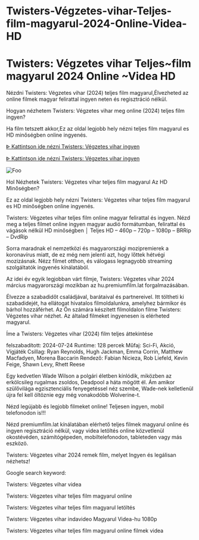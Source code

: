 # Twisters-Végzetes-vihar-Teljes-film-magyarul-2024-Online-Videa-HD

# Twisters: Végzetes vihar Teljes~film magyarul 2024 Online ~Videa HD

Nézdni Twisters: Végzetes vihar (2024) teljes film magyarul,Élvezheted az online filmek magyar felirattal ingyen neten és regisztráció nélkül.

Hogyan nézhetem Twisters: Végzetes vihar meg online (2024) teljes film ingyen?

Ha film tetszett akkor,Ez az oldal legjobb hely nézni teljes film magyarul es HD minőségben online ingyenés.

[ᐈ Kattintson ide nézni Twisters: Végzetes vihar ingyen](https://filmhd.cloud/movie/718821/twisters-gift)

[ᐈ Kattintson ide nézni Twisters: Végzetes vihar ingyen](https://filmhd.cloud/movie/718821/twisters-gift)

<animated-image data-catalyst=""><a href="https://filmhd.cloud/movie/718821/twisters-gift" rel="nofollow" data-target="animated-image.originalLink"><img src="https://camo.githubusercontent.com/917e6ed5c302499242165dcc02bdbce85c075fd21b35918eb9c0b771855261b8/68747470733a2f2f7374617469632e7769787374617469632e636f6d2f6d656469612f6232343966395f61646163386637306662336634356238383639313639366337376465313866337e6d76322e676966" alt="Foo" data-canonical-src="https://static.wixstatic.com/media/b249f9_adac8f70fb3f45b88691696c77de18f3~mv2.gif" style="max-width: 100%; display: inline-block;" data-target="animated-image.originalImage"></a>


Hol Nézhetek Twisters: Végzetes vihar teljes film magyarul Az HD Minőségben?

Ez az oldal legjobb hely nézni Twisters: Végzetes vihar teljes film magyarul es HD minőségben online ingyenés.

Twisters: Végzetes vihar teljes film online magyar felirattal és ingyen. Nézd meg a teljes filmet online ingyen magyar audió formátumban, felirattal és vágások nélkül HD minőségben │ Teljes HD – 460p – 720p – 1080p – BRRip – DvdRip

Sorra maradnak el nemzetközi és magyarországi mozipremierek a koronavírus miatt, de ez még nem jelenti azt, hogy lőttek hétvégi mozizásnak. Nézz filmet otthon, és válogass legnagyobb streaming szolgáltatók ingyenés kínálatából.

Az idei év egyik legjobban várt filmje, Twisters: Végzetes vihar 2024 március magyarországi mozikban az hu.premiumfilm.lat forgalmazásában.

Élvezze a szabadidőt családjával, barátaival és partnereivel. Itt töltheti ki szabadidejét, ha ellátogat hivatalos filmoldalunkra, amelyhez bármikor és bárhol hozzáférhet. Az Ön számára készített filmoldalon filme Twisters: Végzetes vihar nézhet. Az általad filmeket ingyenesen is elérheted magyarul.

Íme a Twisters: Végzetes vihar (2024) film teljes áttekintése

felszabadított: 2024-07-24 Runtime: 128 percek Műfaj: Sci-Fi, Akció, Vígjáték Csillag: Ryan Reynolds, Hugh Jackman, Emma Corrin, Matthew Macfadyen, Morena Baccarin Rendező: Fabian Nicieza, Rob Liefeld, Kevin Feige, Shawn Levy, Rhett Reese

Egy kedvetlen Wade Wilson a polgári életben kínlódik, miközben az erkölcsileg rugalmas zsoldos, Deadpool a háta mögött él. Ám amikor szülővilága egzisztenciális fenyegetéssel néz szembe, Wade-nek kelletlenül újra fel kell öltöznie egy még vonakodóbb Wolverine-t.

Nézd legújabb és legjobb filmeket online! Teljesen ingyen, mobil telefonodon is!!!

Nézd premiumfilm.lat kínálatában elérhető teljes filmek magyarul online és ingyen regisztráció nélkül, vagy videa letöltés online közvetlenül okostévéden, számítógépeden, mobiltelefonodon, tableteden vagy más eszközö.

Twisters: Végzetes vihar 2024 remek film, melyet Ingyen és legálisan nézhetsz!

Google search keyword:

Twisters: Végzetes vihar videa

Twisters: Végzetes vihar teljes film magyarul online

Twisters: Végzetes vihar teljes film magyarul letöltés

Twisters: Végzetes vihar indavideo Magyarul Videa-hu 1080p

Twisters: Végzetes vihar teljes film magyarul online filmek videa
